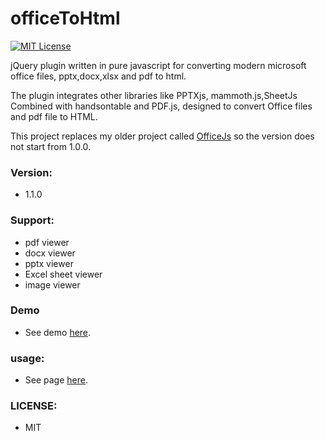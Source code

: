 officeToHtml
==========
[![MIT License][license-image]][license-url]

[license-image]: http://img.shields.io/badge/license-MIT-blue.svg?style=flat
[license-url]: LICENSE

jQuery plugin written in pure javascript for converting modern microsoft office files, pptx,docx,xlsx and pdf to html.

The plugin integrates other libraries like PPTXjs, mammoth.js,SheetJs Combined with handsontable and PDF.js, designed to convert Office files and pdf file to HTML.

This project replaces my older project called <a href="https://github.com/meshesha/OfficeJs">OfficeJs</a> so the version does not start from 1.0.0.

### Version:
* 1.1.0

### Support:
* pdf viewer
* docx viewer
* pptx viewer
* Excel sheet viewer
* image viewer

### Demo
* See demo <a href="https://meshesha.github.io/officetohtml/" target="_blank">here</a>.

###  usage:
* See page <a href="https://meshesha.github.io/officetohtml/" target="_blank">here</a>.

### LICENSE:
* MIT
